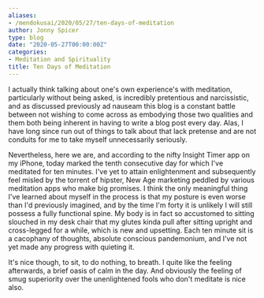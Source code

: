 ```yaml
---
aliases:
- /mendokusai/2020/05/27/ten-days-of-meditation
author: Jonny Spicer
type: blog
date: "2020-05-27T00:00:00Z"
categories:
- Meditation and Spirituality
title: Ten Days of Meditation
---
```

I actually think talking about one's own experience's with meditation, particularly without being asked, is incredibly pretentious and narcissistic, and as discussed previously ad
nauseam this blog is a constant battle between not wishing to come across as embodying those two qualities and them both being inherent in having to write a blog post every day. Alas, I
have long since run out of things to talk about that lack pretense and are not conduits for me to take myself unnecessarily seriously.

Nevertheless, here we are, and according to the nifty Insight Timer app on my iPhone, today marked the tenth consecutive day for which I've meditated for ten minutes. I've yet to
attain enlightenment and subsequently feel misled by the torrent of hipster, New Age marketing peddled by various meditation apps who make big promises. I think the only meaningful
thing I've learned about myself in the process is that my posture is even worse than I'd previously imagined, and by the time I'm forty it is unlikely I will still possess a fully
functional spine. My body is in fact so accustomed to sitting slouched in my desk chair that my glutes kinda pull after sitting upright and cross-legged for a while, which is new and
upsetting. Each ten minute sit is a cacophany of thoughts, absolute conscious pandemonium, and I've not yet made any progress with quieting it.

It's nice though, to sit, to do nothing, to breath. I quite like the feeling afterwards, a brief oasis of calm in the day. And obviously the feeling of smug superiority over the
unenlightened fools who don't meditate is nice also.
